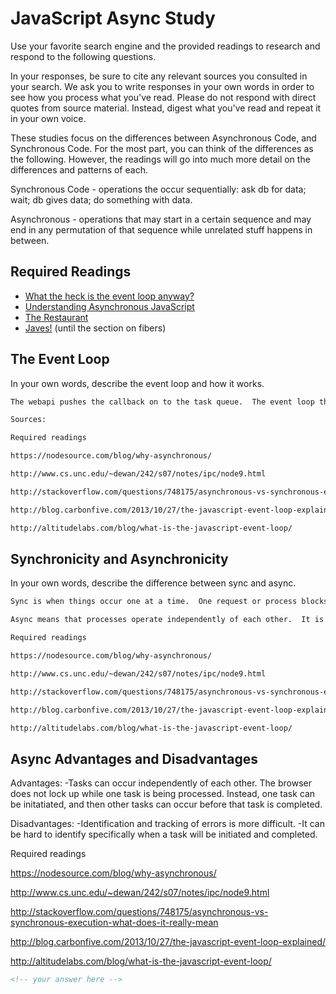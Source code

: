 # JavaScript Async Study

Use your favorite search engine and the provided readings to research and
respond to the following questions.

In your responses, be sure to cite any relevant sources you consulted in your
search. We ask you to write responses in your own words in order to see how you
process what you've read. Please do not respond with direct quotes from source
material. Instead, digest what you've read and repeat it in your own voice.

These studies focus on the differences between Asynchronous Code, and
Synchronous Code. For the most part, you can think of the differences as the
following. However, the readings will go into much more detail on the
differences and patterns of each.

Synchronous Code - operations the occur sequentially: ask db for data; wait; db gives data; do something with data.

Asynchronous - operations that may start in a certain sequence and may end in any permutation of that sequence while unrelated stuff happens in between.

## Required Readings

-   [What the heck is the event loop anyway?](https://www.youtube.com/watch?v=8aGhZQkoFbQ)
-   [Understanding Asynchronous JavaScript](https://www.youtube.com/watch?v=vMfg0xGjcOI)
-   [The Restaurant](https://www.codeschool.com/blog/2014/10/30/understanding-node-js/)
-   [Javes!](https://www.discovermeteor.com/blog/understanding-sync-async-javascript-node/) (until the section on fibers)

## The Event Loop

In your own words, describe the event loop and how it works.

```md
The webapi pushes the callback on to the task queue.  The event loop then looks at the stack and the task queue.  If the stack is empty, it takes the first thing on the queue and pushes it onto the stack, which runs it.

Sources:

Required readings

https://nodesource.com/blog/why-asynchronous/

http://www.cs.unc.edu/~dewan/242/s07/notes/ipc/node9.html

http://stackoverflow.com/questions/748175/asynchronous-vs-synchronous-execution-what-does-it-really-mean

http://blog.carbonfive.com/2013/10/27/the-javascript-event-loop-explained/

http://altitudelabs.com/blog/what-is-the-javascript-event-loop/


```

## Synchronicity and Asynchronicity

In your own words, describe the difference between sync and async.

```md
Sync is when things occur one at a time.  One request or process blocks another request or process until it is completed.

Async means that processes operate independently of each other.  It is non-blocking.  One request or process is not dependent on another request or process to be completed.  This most commonly takes the form of Ajax.

Required readings

https://nodesource.com/blog/why-asynchronous/

http://www.cs.unc.edu/~dewan/242/s07/notes/ipc/node9.html

http://stackoverflow.com/questions/748175/asynchronous-vs-synchronous-execution-what-does-it-really-mean

http://blog.carbonfive.com/2013/10/27/the-javascript-event-loop-explained/

http://altitudelabs.com/blog/what-is-the-javascript-event-loop/

```

## Async Advantages and Disadvantages

Advantages:
-Tasks can occur independently of each other.  The browser does not lock up while one task is being processed.  Instead, one task can be initatiated, and then other tasks can occur before that task is completed.

Disadvantages:
-Identification and tracking of errors is more difficult.
-It can be hard to identify specifically when a task will be initiated and completed.

Required readings

https://nodesource.com/blog/why-asynchronous/

http://www.cs.unc.edu/~dewan/242/s07/notes/ipc/node9.html

http://stackoverflow.com/questions/748175/asynchronous-vs-synchronous-execution-what-does-it-really-mean

http://blog.carbonfive.com/2013/10/27/the-javascript-event-loop-explained/

http://altitudelabs.com/blog/what-is-the-javascript-event-loop/


```md
<!-- your answer here -->
```
